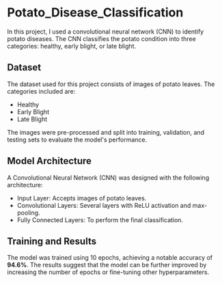 # Potato_Disease_Classification
In this project, I used a convolutional neural network (CNN) to identify potato diseases. The CNN classifies the potato condition into three categories: healthy, early blight, or late blight.
## Dataset

The dataset used for this project consists of images of potato leaves. The categories included are:

- Healthy
- Early Blight
- Late Blight

The images were pre-processed and split into training, validation, and testing sets to evaluate the model's performance.

## Model Architecture

A Convolutional Neural Network (CNN) was designed with the following architecture:

- Input Layer: Accepts images of potato leaves.
- Convolutional Layers: Several layers with ReLU activation and max-pooling.
- Fully Connected Layers: To perform the final classification.

## Training and Results
The model was trained using 10 epochs, achieving a notable accuracy of **94.6%**. The results suggest that the model can be further improved by increasing the number of epochs or fine-tuning other hyperparameters.

